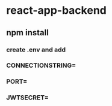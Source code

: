 # react-app-backend

## npm install

### create .env and add

### CONNECTIONSTRING=

### PORT=

### JWTSECRET=
